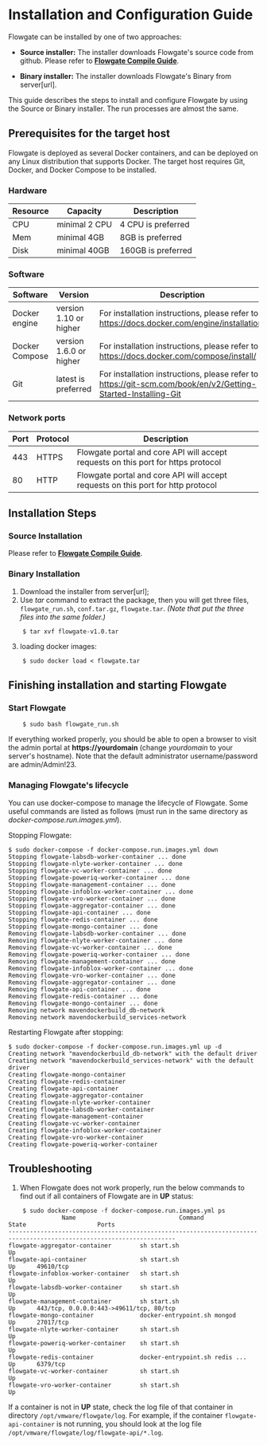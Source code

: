 # Installation and Configuration Guide
Flowgate can be installed by one of two approaches: 

- **Source installer:** The installer downloads Flowgate's source code from github. Please refer to **[Flowgate Compile Guide](compile_guide.md)**.

- **Binary installer:** The installer downloads Flowgate's Binary from server[url]. 


This guide describes the steps to install and configure Flowgate by using the Source or Binary installer. The run processes are almost the same. 

## Prerequisites for the target host
Flowgate is deployed as several Docker containers, and can be deployed on any Linux distribution that supports Docker. The target host requires Git, Docker, and Docker Compose to be installed.  
### Hardware
|Resource|Capacity|Description|
|---|---|---|
|CPU|minimal 2 CPU|4 CPU is preferred|
|Mem|minimal 4GB|8GB is preferred|
|Disk|minimal 40GB|160GB is preferred|
### Software
|Software|Version|Description|
|---|---|---|
|Docker engine|version 1.10 or higher|For installation instructions, please refer to: https://docs.docker.com/engine/installation/|
|Docker Compose|version 1.6.0 or higher|For installation instructions, please refer to: https://docs.docker.com/compose/install/|
|Git|latest is preferred|For installation instructions, please refer to: https://git-scm.com/book/en/v2/Getting-Started-Installing-Git|
### Network ports 
|Port|Protocol|Description|
|---|---|---|
|443|HTTPS|Flowgate portal and core API will accept requests on this port for https protocol|
|80|HTTP|Flowgate portal and core API will accept requests on this port for http protocol|

## Installation Steps


### Source Installation
Please refer to **[Flowgate Compile Guide](compile_guide.md)**.

### Binary Installation

1. Download the installer from server[url];
2. Use *tar* command to extract the package, then you will get three files, ```flowgate_run.sh```, ```conf.tar.gz```, ```flowgate.tar```.
*(Note that put the three files into the same folder.)*
```
    $ tar xvf flowgate-v1.0.tar
```

3. loading docker images:
```
    $ sudo docker load < flowgate.tar
```

## Finishing installation and starting Flowgate

### Start Flowgate

```
    $ sudo bash flowgate_run.sh
```

If everything worked properly, you should be able to open a browser to visit the admin portal at **https://yourdomain** (change *yourdomain* to your server's hostname). Note that the default administrator username/password are admin/Admin!23.

### Managing Flowgate's lifecycle
You can use docker-compose to manage the lifecycle of Flowgate. Some useful commands are listed as follows (must run in the same directory as *docker-compose.run.images.yml*).

Stopping Flowgate:
```
$ sudo docker-compose -f docker-compose.run.images.yml down
Stopping flowgate-labsdb-worker-container ... done
Stopping flowgate-nlyte-worker-container ... done
Stopping flowgate-vc-worker-container ... done
Stopping flowgate-poweriq-worker-container ... done
Stopping flowgate-management-container ... done
Stopping flowgate-infoblox-worker-container ... done
Stopping flowgate-vro-worker-container ... done
Stopping flowgate-aggregator-container ... done
Stopping flowgate-api-container ... done
Stopping flowgate-redis-container ... done
Stopping flowgate-mongo-container ... done
Removing flowgate-labsdb-worker-container ... done
Removing flowgate-nlyte-worker-container ... done
Removing flowgate-vc-worker-container ... done
Removing flowgate-poweriq-worker-container ... done
Removing flowgate-management-container ... done
Removing flowgate-infoblox-worker-container ... done
Removing flowgate-vro-worker-container ... done
Removing flowgate-aggregator-container ... done
Removing flowgate-api-container ... done
Removing flowgate-redis-container ... done
Removing flowgate-mongo-container ... done
Removing network mavendockerbuild_db-network
Removing network mavendockerbuild_services-network
```  
Restarting Flowgate after stopping:
```
$ sudo docker-compose -f docker-compose.run.images.yml up -d
Creating network "mavendockerbuild_db-network" with the default driver
Creating network "mavendockerbuild_services-network" with the default driver
Creating flowgate-mongo-container
Creating flowgate-redis-container
Creating flowgate-api-container
Creating flowgate-aggregator-container
Creating flowgate-nlyte-worker-container
Creating flowgate-labsdb-worker-container
Creating flowgate-management-container
Creating flowgate-vc-worker-container
Creating flowgate-infoblox-worker-container
Creating flowgate-vro-worker-container
Creating flowgate-poweriq-worker-container
```  

## Troubleshooting
1. When Flowgate does not work properly, run the below commands to find out if all containers of Flowgate are in **UP** status: 
```
    $ sudo docker-compose -f docker-compose.run.images.yml ps
               Name                             Command               State                    Ports                  
---------------------------------------------------------------------------------------------------------------------
flowgate-aggregator-container        sh start.sh                      Up                                              
flowgate-api-container               sh start.sh                      Up      49610/tcp                               
flowgate-infoblox-worker-container   sh start.sh                      Up                                              
flowgate-labsdb-worker-container     sh start.sh                      Up                                              
flowgate-management-container        sh start.sh                      Up      443/tcp, 0.0.0.0:443->49611/tcp, 80/tcp 
flowgate-mongo-container             docker-entrypoint.sh mongod      Up      27017/tcp                               
flowgate-nlyte-worker-container      sh start.sh                      Up                                              
flowgate-poweriq-worker-container    sh start.sh                      Up                                              
flowgate-redis-container             docker-entrypoint.sh redis ...   Up      6379/tcp                                
flowgate-vc-worker-container         sh start.sh                      Up                                              
flowgate-vro-worker-container        sh start.sh                      Up  
```
If a container is not in **UP** state, check the log file of that container in directory ```/opt/vmware/flowgate/log```. For example, if the container ```flowgate-api-container``` is not running, you should look at the log file ```/opt/vmware/flowgate/log/flowgate-api/*.log```.  
